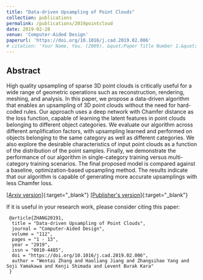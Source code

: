 ```yaml
---
title: "Data-driven Upsampling of Point Clouds"
collection: publications
permalink: /publications/2019pointcloud
date: 2019-02-28
venue: 'Computer-Aided Design'
paperurl: 'https://doi.org/10.1016/j.cad.2019.02.006'
# citation: 'Your Name, You. (2009). &quot;Paper Title Number 1.&quot; <i>Journal 1</i>. 1(1).'
---
```


## Abstract

High quality upsampling of sparse 3D point clouds is critically useful for a wide range of geometric operations such as reconstruction, rendering, meshing, and analysis. In this paper, we propose a data-driven algorithm that enables an upsampling of 3D point clouds without the need for hard-coded rules. Our approach uses a deep network with Chamfer distance as the loss function, capable of learning the latent features in point clouds belonging to different object categories. We evaluate our algorithm across different amplification factors, with upsampling learned and performed on objects belonging to the same category as well as different categories. We also explore the desirable characteristics of input point clouds as a function of the distribution of the point samples. Finally, we demonstrate the performance of our algorithm in single-category training versus multi-category training scenarios. The final proposed model is compared against a baseline, optimization-based upsampling method. The results indicate that our algorithm is capable of generating more accurate upsamplings with less Chamfer loss.

[[Arxiv version]](https://arxiv.org/abs/1807.02740){:target="_blank"}  [[Publisher's version]](https://doi.org/10.1016/j.cad.2019.02.006){:target="_blank"}

If it is useful in your research work, please consider citing this paper:

```
 @article{ZHANG20191,  
  title = "Data-driven Upsampling of Point Clouds",  
  journal = "Computer-Aided Design",  
  volume = "112",  
  pages = "1 - 13",  
  year = "2019",  
  issn = "0010-4485",  
  doi = "https://doi.org/10.1016/j.cad.2019.02.006",  
  author = "Wentai Zhang and Haoliang Jiang and Zhangsihao Yang and Soji Yamakawa and Kenji Shimada and Levent Burak Kara"  
 }
```